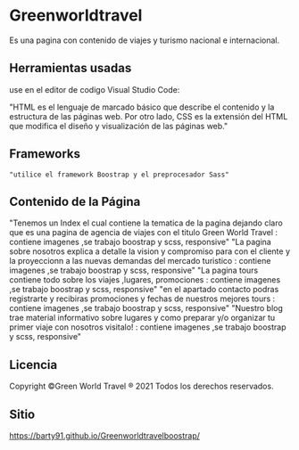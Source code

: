 # Greenworldtravel
Es una pagina con contenido de viajes y turismo nacional e internacional.

## Herramientas usadas

use en el editor de codigo Visual Studio Code:

"HTML es el lenguaje de marcado básico que describe el contenido y la estructura de las páginas web.
Por otro lado, CSS es la extensión del HTML que modifica el diseño y visualización de las páginas web."

## Frameworks 

```
"utilice el framework Boostrap y el preprocesador Sass"
```

## Contenido de la Página
"Tenemos un Index el cual contiene la tematica de la pagina dejando claro que es una pagina de agencia de viajes
con el titulo Green World Travel : contiene imagenes ,se trabajo boostrap y scss, responsive"
"La pagina sobre nosotros explica a detalle la vision y compromiso para con el cliente y la proyeccionn a las nuevas demandas del mercado turistico : contiene imagenes ,se trabajo boostrap y scss, responsive"
"La pagina tours contiene todo sobre los viajes ,lugares, promociones : contiene imagenes ,se trabajo boostrap y scss, responsive"
"en el apartado contacto podras registrarte y recibiras promociones y fechas de nuestros mejores tours : contiene imagenes ,se trabajo boostrap y scss, responsive"
"Nuestro blog trae material informativo sobre lugares y como preparar y/o organizar tu primer  viaje con nosotros visitalo! : contiene imagenes ,se trabajo boostrap y scss, responsive"
## Licencia
Copyright ©Green World Travel ® 2021 Todos los derechos reservados.
## Sitio

https://barty91.github.io/Greenworldtravelboostrap/

